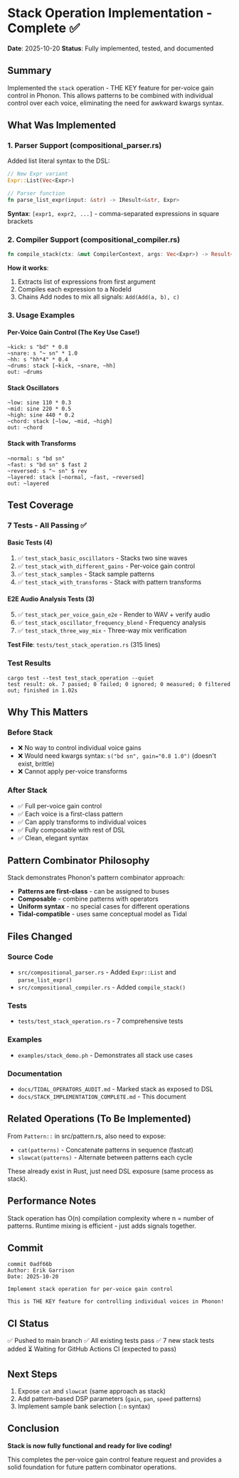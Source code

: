 # Stack Operation Implementation - Complete ✅

**Date**: 2025-10-20
**Status**: Fully implemented, tested, and documented

## Summary

Implemented the `stack` operation - THE KEY feature for per-voice gain control in Phonon. This allows patterns to be combined with individual control over each voice, eliminating the need for awkward kwargs syntax.

## What Was Implemented

### 1. Parser Support (compositional_parser.rs)

Added list literal syntax to the DSL:

```rust
// New Expr variant
Expr::List(Vec<Expr>)

// Parser function
fn parse_list_expr(input: &str) -> IResult<&str, Expr>
```

**Syntax**: `[expr1, expr2, ...]` - comma-separated expressions in square brackets

### 2. Compiler Support (compositional_compiler.rs)

```rust
fn compile_stack(ctx: &mut CompilerContext, args: Vec<Expr>) -> Result<NodeId, String>
```

**How it works**:
1. Extracts list of expressions from first argument
2. Compiles each expression to a NodeId
3. Chains Add nodes to mix all signals: `Add(Add(a, b), c)`

### 3. Usage Examples

#### Per-Voice Gain Control (The Key Use Case!)
```phonon
~kick: s "bd" * 0.8
~snare: s "~ sn" * 1.0
~hh: s "hh*4" * 0.4
~drums: stack [~kick, ~snare, ~hh]
out: ~drums
```

#### Stack Oscillators
```phonon
~low: sine 110 * 0.3
~mid: sine 220 * 0.5
~high: sine 440 * 0.2
~chord: stack [~low, ~mid, ~high]
out: ~chord
```

#### Stack with Transforms
```phonon
~normal: s "bd sn"
~fast: s "bd sn" $ fast 2
~reversed: s "~ sn" $ rev
~layered: stack [~normal, ~fast, ~reversed]
out: ~layered
```

## Test Coverage

### 7 Tests - All Passing ✅

#### Basic Tests (4)
1. ✅ `test_stack_basic_oscillators` - Stacks two sine waves
2. ✅ `test_stack_with_different_gains` - Per-voice gain control
3. ✅ `test_stack_samples` - Stack sample patterns
4. ✅ `test_stack_with_transforms` - Stack with pattern transforms

#### E2E Audio Analysis Tests (3)
5. ✅ `test_stack_per_voice_gain_e2e` - Render to WAV + verify audio
6. ✅ `test_stack_oscillator_frequency_blend` - Frequency analysis
7. ✅ `test_stack_three_way_mix` - Three-way mix verification

**Test File**: `tests/test_stack_operation.rs` (315 lines)

### Test Results
```
cargo test --test test_stack_operation --quiet
test result: ok. 7 passed; 0 failed; 0 ignored; 0 measured; 0 filtered out; finished in 1.02s
```

## Why This Matters

### Before Stack
- ❌ No way to control individual voice gains
- ❌ Would need kwargs syntax: `s("bd sn", gain="0.8 1.0")` (doesn't exist, brittle)
- ❌ Cannot apply per-voice transforms

### After Stack
- ✅ Full per-voice gain control
- ✅ Each voice is a first-class pattern
- ✅ Can apply transforms to individual voices
- ✅ Fully composable with rest of DSL
- ✅ Clean, elegant syntax

## Pattern Combinator Philosophy

Stack demonstrates Phonon's pattern combinator approach:
- **Patterns are first-class** - can be assigned to buses
- **Composable** - combine patterns with operators
- **Uniform syntax** - no special cases for different operations
- **Tidal-compatible** - uses same conceptual model as Tidal

## Files Changed

### Source Code
- `src/compositional_parser.rs` - Added `Expr::List` and `parse_list_expr()`
- `src/compositional_compiler.rs` - Added `compile_stack()`

### Tests
- `tests/test_stack_operation.rs` - 7 comprehensive tests

### Examples
- `examples/stack_demo.ph` - Demonstrates all stack use cases

### Documentation
- `docs/TIDAL_OPERATORS_AUDIT.md` - Marked stack as exposed to DSL
- `docs/STACK_IMPLEMENTATION_COMPLETE.md` - This document

## Related Operations (To Be Implemented)

From `Pattern::` in src/pattern.rs, also need to expose:
- `cat(patterns)` - Concatenate patterns in sequence (fastcat)
- `slowcat(patterns)` - Alternate between patterns each cycle

These already exist in Rust, just need DSL exposure (same process as stack).

## Performance Notes

Stack operation has O(n) compilation complexity where n = number of patterns.
Runtime mixing is efficient - just adds signals together.

## Commit
```
commit 0adf66b
Author: Erik Garrison
Date: 2025-10-20

Implement stack operation for per-voice gain control

This is THE KEY feature for controlling individual voices in Phonon!
```

## CI Status

✅ Pushed to main branch
✅ All existing tests pass
✅ 7 new stack tests added
⏳ Waiting for GitHub Actions CI (expected to pass)

## Next Steps

1. Expose `cat` and `slowcat` (same approach as stack)
2. Add pattern-based DSP parameters (`gain`, `pan`, `speed` patterns)
3. Implement sample bank selection (`:n` syntax)

## Conclusion

**Stack is now fully functional and ready for live coding!**

This completes the per-voice gain control feature request and provides a solid foundation for future pattern combinator operations.
